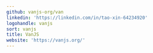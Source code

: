 ```yaml
---
github: vanjs-org/van
linkedin: 'https://linkedin.com/in/tao-xin-64234920'
logohandle: vanjs
sort: vanjs
title: VanJS
website: 'https://vanjs.org/'
---
```

